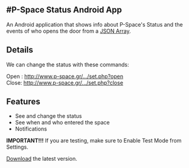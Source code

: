 #P-Space Status Android App
----------------------------------

An Android application that shows info about P-Space's Status and the events 
of who opens the door from a [JSON Array](http://pspace.dyndns.org:88/report/?limit=15&json).

Details
-------
We can change the status with these commands:

Open : http://www.p-space.gr/.../set.php?open <br />
Close: http://www.p-space.gr/.../set.php?close <br />

Features
--------

- See and change the status
- See when and who entered the space
- Notifications

__IMPORTANT!!!__ If you are testing, make sure to Enable Test Mode from Settings.

[Download](https://www.dropbox.com/s/fvq6hq55vdd1m6a/pspace.apk) the latest version.
